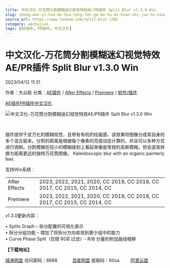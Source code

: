 ```yaml
---
title: 中文汉化-万花筒分割模糊迷幻视觉特效AE/PR插件 Split Blur v1.3.0 Win
slug: zhong-wen-yi-hua-mo-hua-tong-fen-ge-mo-hu-mi-huan-shi-jue-te-xiao-ae-prcha-jian-split-blur-v1-3-0-win
source_url: https://www.lookae.com/split-blur-130/
category: aechajian
tags: [AE插件, PR插件, 中文汉化]
---
```

# 中文汉化-万花筒分割模糊迷幻视觉特效AE/PR插件 Split Blur v1.3.0 Win

2023/04/12 11:31

作者：大众脸
分类：[AE插件](https://www.lookae.com/after-effects/aechajian/) / [After Effects](https://www.lookae.com/after-effects/) / [Premiere](https://www.lookae.com/qitarjcj/premierezy/) / [软件/插件](https://www.lookae.com/qitarjcj/)

[AE插件](https://www.lookae.com/tag/ae%e6%8f%92%e4%bb%b6/)[PR插件](https://www.lookae.com/tag/pr%e6%8f%92%e4%bb%b6/)[中文汉化](https://www.lookae.com/tag/%e4%b8%ad%e6%96%87%e6%b1%89%e5%8c%96/)

![中文汉化-万花筒分割模糊迷幻视觉特效AE/PR插件 Split Blur v1.3.0 Win](https://www.lookae.com/wp-content/uploads/2021/03/Split-Blur.jpg "中文汉化-万花筒分割模糊迷幻视觉特效AE/PR插件 Split Blur v1.3.0 Win-LookAE.com")

﻿

插件提供千变万化的模糊视觉，且带有有机的绘画感。该效果将图像分成其自身的多个混合副本。分割的距离是根据每个像素的亮度动态计算的，并且可以多种方式进行调制。分割模糊在较小的模糊级别上看起来像是常规的高斯模糊，但会逐渐转换为距离更远的独特万花筒图像。 Kaleidoscopic blur with an organic painterly feel.

支持Win系统：

|  |  |
| --- | --- |
| After Effects | 2023, 2022, 2021, 2020, CC 2019, CC 2018, CC 2017, CC 2015, CC 2014, CC |
| Premiere | 2023, 2022, 2021, 2020, CC 2019, CC 2018, CC 2017, CC 2015, CC 2014, CC |

v1.3.0更新内容：

• Splits Graph – 拆分配置的可视化表示  
• 拆分分组功能 – 增加了将拆分方向收敛到更少组中的能力  
• Curve Phase Split（仅限 RGB 过滤）- R/B 分量的附加曲线相移

**【下载地址】**

[城通网盘](https://url70.ctfile.com/f/2827370-838851438-b6d905?p=4431) 访问密码：6688            [百度网盘](https://pan.baidu.com/s/1ExtYa0R5eUmT1_tD4xtrjg?pwd=60sa) 提取码：60sa         [阿里云盘](https://www.aliyundrive.com/s/QqXhXczoTje)
